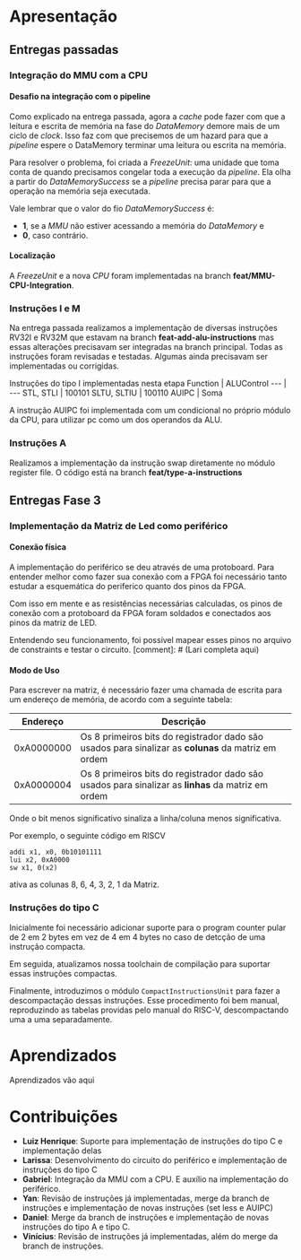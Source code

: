 # Apresentação

## Entregas passadas

### Integração do MMU com a CPU

#### Desafio na integração com o pipeline

Como explicado na entrega passada, agora a _cache_ pode fazer com que a leitura e escrita de memória na fase do _DataMemory_ demore mais de um ciclo de _clock_. Isso faz com que precisemos de um hazard para que a _pipeline_ espere o DataMemory terminar uma leitura ou escrita na memória.

Para resolver o problema, foi criada a _FreezeUnit_: uma unidade que toma conta de quando precisamos congelar toda a execução da _pipeline_. Ela olha a partir do _DataMemorySuccess_ se a _pipeline_ precisa parar para que a operação na memória seja executada.

Vale lembrar que o valor do fio _DataMemorySuccess_ é:

- **1**, se a _MMU_ não estiver acessando a memória do _DataMemory_ e
- **0**, caso contrário.

#### Localização

A _FreezeUnit_ e a nova _CPU_ foram implementadas na branch **feat/MMU-CPU-Integration**.

### Instruções I e M

Na entrega passada realizamos a implementação de diversas instruções RV32I e RV32M que estavam na branch **feat-add-alu-instructions** mas essas alterações precisavam ser integradas na branch principal. Todas as instruções foram revisadas e testadas. Algumas ainda precisavam ser implementadas ou corrigidas.

Instruções do tipo I implementadas nesta etapa 
Function | ALUControl
--- | ---
STL, STLI | 100101
SLTU, SLTIU | 100110
AUIPC | Soma

A instrução AUIPC foi implementada com um condicional no próprio módulo da CPU, para utilizar pc como um dos operandos da ALU.

### Instruções A

Realizamos a implementação da instrução swap diretamente no módulo register file. O código está na branch **feat/type-a-instructions** 

## Entregas Fase 3

### Implementação da Matriz de Led como periférico

#### Conexão física

A implementação do periférico se deu através de uma protoboard. Para entender melhor como fazer sua conexão com a FPGA foi necessário tanto estudar
a esquemática do periferico quanto dos pinos da FPGA.

Com isso em mente e as resistências necessárias calculadas, os pinos de conexão com a protoboard da FPGA foram soldados e conectados aos pinos da 
matriz de LED.

Entendendo seu funcionamento, foi possível mapear esses pinos no arquivo de 
constraints e testar o circuito.
[comment]: # (Lari completa aqui)

#### Modo de Uso

Para escrever na matriz, é necessário fazer uma chamada de escrita para um endereço de memória, de acordo com a seguinte tabela:

| Endereço   | Descrição                                                                                           |
| ---------- | --------------------------------------------------------------------------------------------------- |
| 0xA0000000 | Os 8 primeiros bits do registrador dado são usados para sinalizar as **colunas** da matriz em ordem |
| 0xA0000004 | Os 8 primeiros bits do registrador dado são usados para sinalizar as **linhas** da matriz em ordem  |

Onde o bit menos significativo sinaliza a linha/coluna menos significativa.

Por exemplo, o seguinte código em RISCV

```assembly
addi x1, x0, 0b10101111
lui x2, 0xA0000
sw x1, 0(x2)
```

ativa as colunas 8, 6, 4, 3, 2, 1 da Matriz.

### Instruções do tipo C

Inicialmente foi necessário adicionar suporte para o program counter pular de 2
em 2 bytes em vez de 4 em 4 bytes no caso de detcção de uma instrução compacta.

Em seguida, atualizamos nossa toolchain de compilação para suportar essas instruções compactas.

Finalmente, introduzimos o módulo `CompactInstructionsUnit` para fazer a descompactação dessas instruções. Esse procedimento
foi bem manual, reproduzindo as tabelas providas pelo manual do RISC-V, descompactando uma a uma separadamente.

# Aprendizados

Aprendizados vão aqui

# Contribuições

- **Luiz Henrique**: Suporte para implementação de instruções do tipo C e implementação delas
- **Larissa**: Desenvolvimento do circuito do periférico e implementação de instruções do tipo C
- **Gabriel**: Integração da MMU com a CPU. E auxílio na implementação do periférico.
- **Yan**: Revisão de instruções já implementadas, merge da branch de instruções e implementação de novas instruções (set less e AUIPC)
- **Daniel**: Merge da branch de instruções e implementação de novas instruções do tipo A e tipo C.
- **Vinícius**: Revisão de instruções já implementadas, além do merge da branch de instruções.
